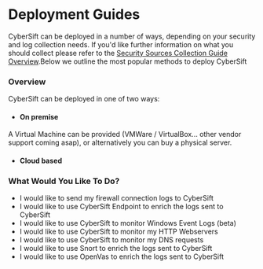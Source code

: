 # Deployment Guides

CyberSift can be deployed in a number of ways, depending on your security and log collection needs. If you'd like further information on what you should collect please refer to the [Security Sources Collection Guide Overview](#).Below we outline the most popular methods to deploy CyberSift 

### Overview

CyberSift can be deployed in one of two ways: 

  - #### On premise
A Virtual Machine can be provided (VMWare / VirtualBox... other vendor support coming asap), or alternatively you can buy a physical server.    
  
  - #### Cloud based

### What Would You Like To Do?

- I would like to send my firewall connection logs to CyberSift
- I would like to use CyberSift Endpoint to enrich the logs sent to CyberSift
- I would like to use CyberSift to monitor Windows Event Logs (beta)
- I would like to use CyberSift to monitor my HTTP Webservers
- I would like to use CyberSift to monitor my DNS requests
- I would like to use Snort to enrich the logs sent to CyberSift
- I would like to use OpenVas to enrich the logs sent to CyberSift
